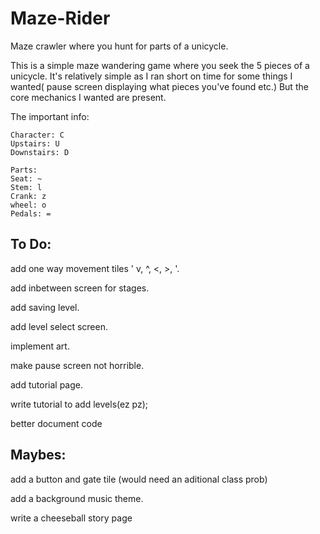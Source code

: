 # Maze-Rider
Maze crawler where you hunt for parts of a unicycle.

This is a simple maze wandering game where you seek the 5 pieces of a unicycle.  It's relatively simple as I ran short on time for some things I wanted( pause screen displaying what pieces you've found etc.)  But the core mechanics I wanted are present.  

The important info:

    Character: C
    Upstairs: U
    Downstairs: D

    Parts:
    Seat: ~
    Stem: l
    Crank: z
    wheel: o
    Pedals: =








To Do:
---------
add one way movement tiles ' v, ^, <, >, '.

add inbetween screen for stages.

add saving level.

add level select screen.

implement art.

make pause screen not horrible.

add tutorial page.

write tutorial to add levels(ez pz);

better document code



Maybes:
-----------
add a button and gate tile (would need an aditional class prob)

add a background music theme.

write a cheeseball story page
